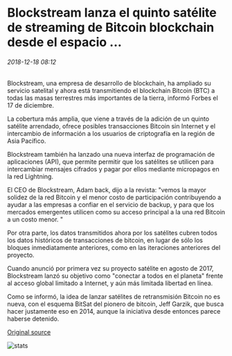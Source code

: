 # Blockstream lanza el quinto satélite de streaming de Bitcoin blockchain desde el espacio ...

###### 2018-12-18 08:12

Blockstream, una empresa de desarrollo de blockchain, ha ampliado su servicio satelital y ahora está transmitiendo el blockchain Bitcoin (BTC) a todas las masas terrestres más importantes de la tierra, informó Forbes el 17 de diciembre.

La cobertura más amplia, que viene a través de la adición de un quinto satélite arrendado, ofrece posibles transacciones Bitcoin sin Internet y el intercambio de información a los usuarios de criptografía en la región de Asia Pacífico.

Blockstream también ha lanzado una nueva interfaz de programación de aplicaciones (API), que permite permitir que los satélites se utilicen para intercambiar mensajes cifrados y pagar por ellos mediante micropagos en la red Lightning.

El CEO de Blockstream, Adam back, dijo a la revista: "vemos la mayor solidez de la red Bitcoin y el menor costo de participación contribuyendo a ayudar a las empresas a confiar en el servicio de backup, y para que los mercados emergentes utilicen como su acceso principal a la una red Bitcoin a un costo menor. "

Por otra parte, los datos transmitidos ahora por los satélites cubren todos los datos históricos de transacciones de bitcoin, en lugar de sólo los bloques inmediatamente anteriores, como en las iteraciones anteriores del proyecto.

Cuando anunció por primera vez su proyecto satélite en agosto de 2017, Blockstream lanzó su objetivo como "conectar a todos en el planeta" frente al acceso global limitado a Internet, y aún más limitada libertad en línea.

Como se informó, la idea de lanzar satélites de retransmisión Bitcoin no es nueva, con el esquema BitSat del pionero de bitcoin, Jeff Garzik, que busca hacer justamente eso en 2014, aunque la iniciativa desde entonces parece haberse detenido.

[Original source](https://cointelegraph.com/news/blockstream-launches-5th-satellite-streaming-bitcoin-blockchain-from-space)

![stats](https://c.statcounter.com/11760860/0/a89fa40b/1/ "stats")